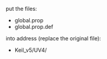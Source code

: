 put the files:
- global.prop
- global.prop.def

into address (replace the original file):
- Keil_v5/UV4/